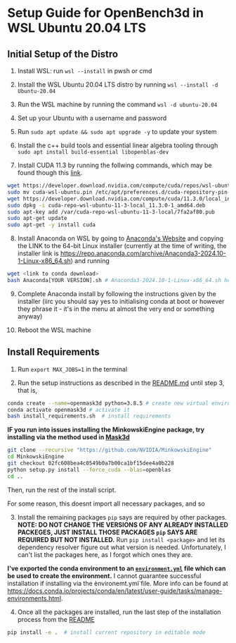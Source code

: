 # Setup Guide for OpenBench3d in WSL Ubuntu 20.04 LTS

## Initial Setup of the Distro

1) Install WSL: run ```wsl --install``` in pwsh or cmd

2) Install the WSL Ubuntu 20.04 LTS distro by running ```wsl --install -d Ubuntu-20.04```

3) Run the WSL machine by running the command ```wsl -d ubuntu-20.04```

4) Set up your Ubuntu   with a username and password

5) Run ```sudo apt update && sudo apt upgrade -y``` to update your system

6) Install the c++ build tools and essential linear algebra tooling through ```sudo apt install build-essential libopenblas-dev```

7) Install CUDA 11.3 by running  the follwing commands, which may be found though this [link](https://developer.nvidia.com/cuda-11.3.0-download-archive?target_os=Linux&target_arch=x86_64&Distribution=WSL-Ubuntu&target_version=2.0&target_type=deb_local).
```bash
wget https://developer.download.nvidia.com/compute/cuda/repos/wsl-ubuntu/x86_64/cuda-wsl-ubuntu.pin
sudo mv cuda-wsl-ubuntu.pin /etc/apt/preferences.d/cuda-repository-pin-600
wget https://developer.download.nvidia.com/compute/cuda/11.3.0/local_installers/cuda-repo-wsl-ubuntu-11-3-local_11.3.0-1_amd64.deb
sudo dpkg -i cuda-repo-wsl-ubuntu-11-3-local_11.3.0-1_amd64.deb
sudo apt-key add /var/cuda-repo-wsl-ubuntu-11-3-local/7fa2af80.pub
sudo apt-get update
sudo apt-get -y install cuda
```

8) Install Anaconda on WSL by going to [Anaconda's Website](https://www.anaconda.com/download/success) and copying the LINK to the 64-bit Linux installer (currently at the time of writing, the installer link is https://repo.anaconda.com/archive/Anaconda3-2024.10-1-Linux-x86_64.sh) and running
```bash
wget <link to conda download>
bash Anaconda[YOUR VERSION].sh # Anaconda3-2024.10-1-Linux-x86_64.sh here
```

9) Complete Anaconda install by following the instructions given by the installer (iirc you should say yes to initialising conda at boot or however they phrase it - it's in the menu at almost the very end or something anyway)

10) Reboot the WSL machine

## Install Requirements

1) Run ```export MAX_JOBS=1``` in the terminal

2) Run the setup instructions as described in the [README.md](README.md) until step 3, that is,
```bash
conda create --name=openmask3d python=3.8.5 # create new virtual environment
conda activate openmask3d # activate it
bash install_requirements.sh  # install requirements
```

**IF you run into issues installing  the MinkowskiEngine package, try installing via the method used in [Mask3d](https://github.com/JonasSchult/Mask3D)**
```bash
git clone --recursive "https://github.com/NVIDIA/MinkowskiEngine"
cd MinkowskiEngine
git checkout 02fc608bea4c0549b0a7b00ca1bf15dee4a0b228
python setup.py install --force_cuda --blas=openblas
cd ..
```
Then, run the rest of the install script.

For some reason, this doesnt import all necessary packages, and so

3) Install the remaining packages `pip` says are required by other packages. **NOTE: DO NOT CHANGE THE VERSIONS OF ANY ALREADY INSTALLED PACKEGES, JUST INSTALL THOSE PACKAGES `pip` SAYS ARE REQUIRED BUT NOT INSTALLED.** Run `pip install <package>` and let its dependency resolver figure out what version is needed. Unfortunately, I can't list the packages here, as I forgot which ones they are. 

**I've exported the conda environment to an [`environment.yml`](environment.yml) file which can be used to create the environment.** I cannot guarantee successful installation if installing via the ènvironemt.yml`file. More info can be found at https://docs.conda.io/projects/conda/en/latest/user-guide/tasks/manage-environments.html.

4) Once all the packages are installed, run the last step of the installation process from the [README](README.md)
```bash
pip install -e .  # install current repository in editable mode
```

